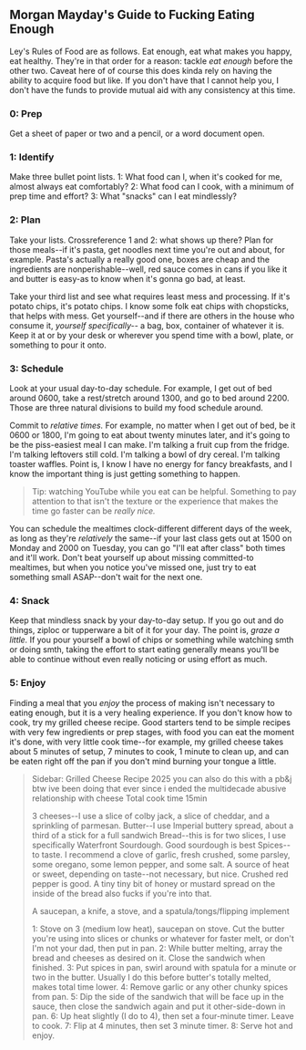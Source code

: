 ## Morgan Mayday's Guide to Fucking Eating Enough

Ley's Rules of Food are as follows. Eat enough, eat what makes you happy, eat healthy. They're in that order for a reason: tackle _eat enough_ before the other two. Caveat here of of course this does kinda rely on having the ability to acquire food but like. If you don't have that I cannot help you, I don't have the funds to provide mutual aid with any consistency at this time.

### 0: Prep
Get a sheet of paper or two and a pencil, or a word document open.

### 1: Identify
Make three bullet point lists. 
  1: What food can I, when it's cooked for me, almost always eat comfortably?
  2: What food can I cook, with a minimum of prep time and effort?
  3: What "snacks" can I eat mindlessly?

### 2: Plan
Take your lists. Crossreference 1 and 2: what shows up there? Plan for those meals--if it's pasta, get noodles next time you're out and about, for example. Pasta's actually a really good one, boxes are cheap and the ingredients are nonperishable--well, red sauce comes in cans if you like it and butter is easy-as to know when it's gonna go bad, at least.

Take your third list and see what requires least mess and processing. If it's potato chips, it's potato chips. I know some folk eat chips with chopsticks, that helps with mess. Get yourself--and if there are others in the house who consume it, _yourself specifically--_ a bag, box, container of whatever it is. Keep it at or by your desk or wherever you spend time with a bowl, plate, or something to pour it onto.

### 3: Schedule
Look at your usual day-to-day schedule. For example, I get out of bed around 0600, take a rest/stretch around 1300, and go to bed around 2200. Those are three natural divisions to build my food schedule around. 

Commit to _relative times._ For example, no matter when I get out of bed, be it 0600 or 1800, I'm going to eat about twenty minutes later, and it's going to be the piss-easiest meal I can make. I'm talking a fruit cup from the fridge. I'm talking leftovers still cold. I'm talking a bowl of dry cereal. I'm talking toaster waffles. Point is, I know I have no energy for fancy breakfasts, and I know the important thing is just getting something to happen.

> Tip: watching YouTube while you eat can be helpful. Something to pay attention to that isn't the texture or the experience that makes the time go faster can be _really nice._

You can schedule the mealtimes clock-different different days of the week, as long as they're _relatively_ the same--if your last class gets out at 1500 on Monday and 2000 on Tuesday, you can go "I'll eat after class" both times and it'll work. Don't beat yourself up about missing committed-to mealtimes, but when you notice you've missed one, just try to eat something small ASAP--don't wait for the next one.

### 4: Snack
Keep that mindless snack by your day-to-day setup. If you go out and do things, ziploc or tupperware a bit of it for your day. The point is, _graze a little._ If you pour yourself a bowl of chips or something while watching smth or doing smth, taking the effort to start eating generally means you'll be able to continue without even really noticing or using effort as much.

### 5: Enjoy
Finding a meal that you _enjoy_ the process of making isn't necessary to eating enough, but it is a very healing experience. If you don't know how to cook, try my grilled cheese recipe. Good starters tend to be simple recipes with very few ingredients or prep stages, with food you can eat the moment it's done, with very little cook time--for example, my grilled cheese takes about 5 minutes of setup, 7 minutes to cook, 1 minute to clean up, and can be eaten right off the pan if you don't mind burning your tongue a little.

> Sidebar: Grilled Cheese Recipe 2025
> you can also do this with a pb&j btw ive been doing that ever since i ended the multidecade abusive relationship with cheese
> Total cook time 15min
>
> 3 cheeses--I use a slice of colby jack, a slice of cheddar, and a sprinkling of parmesan.
> Butter--I use Imperial buttery spread, about a third of a stick for a full sandwich
> Bread--this is for two slices, I use specifically Waterfront Sourdough. Good sourdough is best
> Spices--to taste. I recommend a clove of garlic, fresh crushed, some parsley, some oregano, some lemon pepper, and some salt.
> A source of heat or sweet, depending on taste--not necessary, but nice. Crushed red pepper is good. A tiny tiny bit of honey or mustard spread on the inside of the bread also fucks if you're into that.
> 
> A saucepan, a knife, a stove, and a spatula/tongs/flipping implement
> 
> 1: Stove on 3 (medium low heat), saucepan on stove. Cut the butter you're using into slices or chunks or whatever for faster melt, or don't I'm not your dad, then put in pan.
> 2: While butter melting, array the bread and cheeses as desired on it. Close the sandwich when finished.
> 3: Put spices in pan, swirl around with spatula for a minute or two in the butter. Usually I do this before butter's totally melted, makes total time lower.
> 4: Remove garlic or any other chunky spices from pan.
> 5: Dip the side of the sandwich that will be face up in the sauce, then close the sandwich again and put it other-side-down in pan.
> 6: Up heat slightly (I do to 4), then set a four-minute timer. Leave to cook.
> 7: Flip at 4 minutes, then set 3 minute timer. 
> 8: Serve hot and enjoy.
